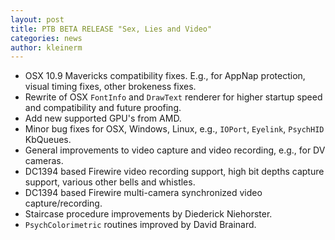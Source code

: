```yaml
---
layout: post
title: PTB BETA RELEASE "Sex, Lies and Video"
categories: news
author: kleinerm
---
```


-   OSX 10.9 Mavericks compatibility fixes. E.g., for AppNap protection, visual
    timing fixes, other brokeness fixes.
-   Rewrite of OSX `FontInfo` and `DrawText` renderer for higher startup speed and
    compatibility and future proofing.
-   Add new supported GPU's from AMD.
-   Minor bug fixes for OSX, Windows, Linux, e.g., `IOPort`, `Eyelink`, `PsychHID`
    KbQueues.
-   General improvements to video capture and video recording, e.g., for DV
    cameras.
-   DC1394 based Firewire video recording support, high bit depths capture
    support, various other bells and whistles.
-   DC1394 based Firewire multi-camera synchronized video capture/recording.
-   Staircase procedure improvements by Diederick Niehorster.
-   `PsychColorimetric` routines improved by David Brainard.
